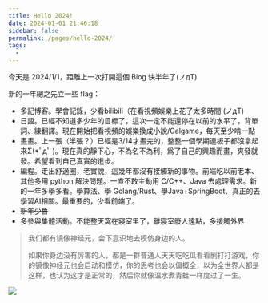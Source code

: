 ```yaml
---
title: Hello 2024!
date: 2024-01-01 21:46:18
sidebar: false
permalink: /pages/hello-2024/
tags: 
  - 
---
```


今天是 2024/1/1，距離上一次打開這個 Blog 快半年了(ノдT)

新的一年總之先立一些 flag：

- 多記博客。學會記錄，少看bilibili（在看視頻娛樂上花了太多時間 (ノдT)
- 日語。已經不知道多少年的目標了，這次一定不能還停在以前的水平了，背單詞、練翻譯。現在開始把看視頻的娛樂換成小說/Galgame，每天至少啃一點
- 畫畫。上一張（半張？）已經是3/14才畫完的，整整一個學期連板子都沒拿起來Σ(*ﾟдﾟ )。現在真的靜下心，不為名不為利，爲了自己的興趣而畫，爽發就發。希望看到自己真實的進步。
- 編程。走出舒適圈，老實說，這幾年都沒有接觸新的事物。前端吃以前老本、其他多用 python 解決問題。一直不敢主動用 C/C++、Java 去處理需求。新的一年多學多看。學算法、學 Golang/Rust、學Java+SpringBoot、真正的去學習AI相關。最重要的，少看前端了。
- <del>新年少魯</del>
- 多參與集體活動。不能整天窩在寢室里了，離寢室廢人遠點，多接觸外界

> 我们都有镜像神经元，会下意识地去模仿身边的人。
> 
> 如果你身边没有厉害的人，都是一群普通人天天吃吃瓜看看剧打打游戏，你的镜像神经元也会启动和模仿，你的思考也会以偏概全，以为全世界人都是这样，也认为这才是正常的，然后你就像温水煮青蛙一样度过了一生。

![](https://plus.unsplash.com/premium_photo-1683888229278-51d1fa1b8ddb?q=80&w=2532&auto=format&fit=crop&ixlib=rb-4.0.3&ixid=M3wxMjA3fDB8MHxwaG90by1wYWdlfHx8fGVufDB8fHx8fA%3D%3D)

